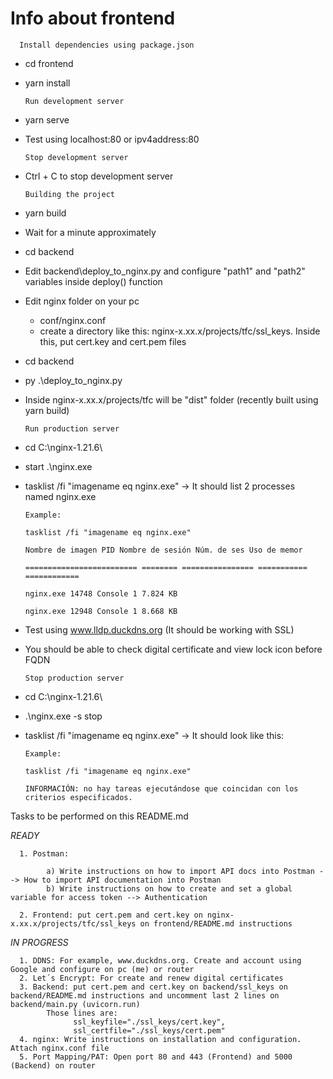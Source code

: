# Info about frontend

      Install dependencies using package.json

- cd frontend
- yarn install

      Run development server

- yarn serve
- Test using localhost:80 or ipv4address:80

      Stop development server

- Ctrl + C to stop development server

      Building the project

- yarn build
- Wait for a minute approximately
- cd backend
- Edit backend\deploy_to_nginx.py and configure "path1" and "path2" variables inside deploy() function
- Edit nginx folder on your pc
  - conf/nginx.conf
  - create a directory like this: nginx-x.xx.x/projects/tfc/ssl_keys. Inside this, put cert.key and cert.pem files
- cd backend
- py .\deploy_to_nginx.py
- Inside nginx-x.xx.x/projects/tfc will be "dist" folder (recently built using yarn build)

      Run production server

- cd C:\nginx-1.21.6\
- start .\nginx.exe
- tasklist /fi "imagename eq nginx.exe" -> It should list 2 processes named nginx.exe

      Example:

      tasklist /fi "imagename eq nginx.exe"

      Nombre de imagen PID Nombre de sesión Núm. de ses Uso de memor

      ========================= ======== ================ =========== ============

      nginx.exe 14748 Console 1 7.824 KB

      nginx.exe 12948 Console 1 8.668 KB

- Test using www.lldp.duckdns.org (It should be working with SSL)
- You should be able to check digital certificate and view lock icon before FQDN

      Stop production server

- cd C:\nginx-1.21.6\
- .\nginx.exe -s stop
- tasklist /fi "imagename eq nginx.exe" -> It should look like this:

      Example:

      tasklist /fi "imagename eq nginx.exe"

      INFORMACIÓN: no hay tareas ejecutándose que coincidan con los criterios especificados.

Tasks to be performed on this README.md

_READY_

      1. Postman:

            a) Write instructions on how to import API docs into Postman --> How to import API documentation into Postman
            b) Write instructions on how to create and set a global variable for access token --> Authentication

      2. Frontend: put cert.pem and cert.key on nginx-x.xx.x/projects/tfc/ssl_keys on frontend/README.md instructions

_IN PROGRESS_

      1. DDNS: For example, www.duckdns.org. Create and account using Google and configure on pc (me) or router
      2. Let´s Encrypt: For create and renew digital certificates
      3. Backend: put cert.pem and cert.key on backend/ssl_keys on backend/README.md instructions and uncomment last 2 lines on backend/main.py (uvicorn.run)
            Those lines are:
                  ssl_keyfile="./ssl_keys/cert.key",
                  ssl_certfile="./ssl_keys/cert.pem"
      4. nginx: Write instructions on installation and configuration. Attach nginx.conf file
      5. Port Mapping/PAT: Open port 80 and 443 (Frontend) and 5000 (Backend) on router
